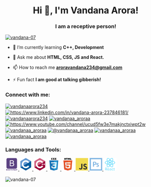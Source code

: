 <h1 align="center">Hi 👋, I'm Vandana Arora!</h1>
<h3 align="center">I am a receptive person!</h3>

<p align="left"> <a href="https://github.com/ryo-ma/github-profile-trophy"><img src="https://github-profile-trophy.vercel.app/?username=vandana-07" alt="vandana-07" /></a> </p>

- 🌱 I’m currently learning **C++, Development**

- 💬 Ask me about **HTML, CSS, JS and React.**

- 📫 How to reach me **aroravandana234@gmail.com**

- ⚡ Fun fact **I am good at talking gibberish!**

<h3 align="left">Connect with me:</h3>
<p align="left">
<a href="https://codepen.io/vandanaarora234" target="blank"><img align="center" src="https://raw.githubusercontent.com/rahuldkjain/github-profile-readme-generator/master/src/images/icons/Social/codepen.svg" alt="vandanaarora234" height="30" width="40" /></a>
<a href="https://linkedin.com/in/https://www.linkedin.com/in/vandana-arora-237846181/" target="blank"><img align="center" src="https://raw.githubusercontent.com/rahuldkjain/github-profile-readme-generator/master/src/images/icons/Social/linked-in-alt.svg" alt="https://www.linkedin.com/in/vandana-arora-237846181/" height="30" width="40" /></a>
<a href="https://codesandbox.com/vandanaarora234" target="blank"><img align="center" src="https://cdn.jsdelivr.net/npm/simple-icons@3.0.1/icons/codesandbox.svg" alt="vandanaarora234" height="30" width="40" /></a>
<a href="https://instagram.com/vandanaa_aroraa" target="blank"><img align="center" src="https://raw.githubusercontent.com/rahuldkjain/github-profile-readme-generator/master/src/images/icons/Social/instagram.svg" alt="vandanaa_aroraa" height="30" width="40" /></a>
<a href="https://www.youtube.com/c/https://www.youtube.com/channel/ucud5fw3e7makjnctxiwpt2w" target="blank"><img align="center" src="https://raw.githubusercontent.com/rahuldkjain/github-profile-readme-generator/master/src/images/icons/Social/youtube.svg" alt="https://www.youtube.com/channel/ucud5fw3e7makjnctxiwpt2w" height="30" width="40" /></a>
<a href="https://www.codechef.com/users/vandanaa_aroraa" target="blank"><img align="center" src="https://cdn.jsdelivr.net/npm/simple-icons@3.1.0/icons/codechef.svg" alt="vandanaa_aroraa" height="30" width="40" /></a>
<a href="https://www.hackerrank.com/@vandanaa_aroraa" target="blank"><img align="center" src="https://raw.githubusercontent.com/rahuldkjain/github-profile-readme-generator/master/src/images/icons/Social/hackerrank.svg" alt="@vandanaa_aroraa" height="30" width="40" /></a>
<a href="https://codeforces.com/profile/vandanaa_aroraa" target="blank"><img align="center" src="https://cdn.jsdelivr.net/npm/simple-icons@3.0.1/icons/codeforces.svg" alt="vandanaa_aroraa" height="30" width="40" /></a>
<a href="https://www.leetcode.com/vandanaa_aroraa" target="blank"><img align="center" src="https://raw.githubusercontent.com/rahuldkjain/github-profile-readme-generator/master/src/images/icons/Social/leet-code.svg" alt="vandanaa_aroraa" height="30" width="40" /></a>
</p>

<h3 align="left">Languages and Tools:</h3>
<p align="left"> <a href="https://getbootstrap.com" target="_blank"> <img src="https://raw.githubusercontent.com/devicons/devicon/master/icons/bootstrap/bootstrap-plain-wordmark.svg" alt="bootstrap" width="40" height="40"/> </a> <a href="https://www.cprogramming.com/" target="_blank"> <img src="https://raw.githubusercontent.com/devicons/devicon/master/icons/c/c-original.svg" alt="c" width="40" height="40"/> </a> <a href="https://www.w3schools.com/cpp/" target="_blank"> <img src="https://raw.githubusercontent.com/devicons/devicon/master/icons/cplusplus/cplusplus-original.svg" alt="cplusplus" width="40" height="40"/> </a> <a href="https://www.w3schools.com/css/" target="_blank"> <img src="https://raw.githubusercontent.com/devicons/devicon/master/icons/css3/css3-original-wordmark.svg" alt="css3" width="40" height="40"/> </a> <a href="https://www.w3.org/html/" target="_blank"> <img src="https://raw.githubusercontent.com/devicons/devicon/master/icons/html5/html5-original-wordmark.svg" alt="html5" width="40" height="40"/> </a> <a href="https://developer.mozilla.org/en-US/docs/Web/JavaScript" target="_blank"> <img src="https://raw.githubusercontent.com/devicons/devicon/master/icons/javascript/javascript-original.svg" alt="javascript" width="40" height="40"/> </a> <a href="https://www.photoshop.com/en" target="_blank"> <img src="https://raw.githubusercontent.com/devicons/devicon/master/icons/photoshop/photoshop-line.svg" alt="photoshop" width="40" height="40"/> </a> <a href="https://reactjs.org/" target="_blank"> <img src="https://raw.githubusercontent.com/devicons/devicon/master/icons/react/react-original-wordmark.svg" alt="react" width="40" height="40"/> </a> </p>

<p><img align="center" src="https://github-readme-streak-stats.herokuapp.com/?user=vandana-07&" alt="vandana-07" /></p>
